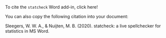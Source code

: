 To cite the `statcheck` Word add-in, click here!

You can also copy the following citation into your document:

Sleegers, W. W. A., & Nuijten, M. B. (2020). statcheck: a live spellchecker for statistics in MS Word. 